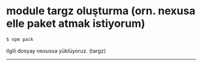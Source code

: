 # module targz oluşturma (orn. nexusa elle paket atmak istiyorum)


```sh
$ npm pack
```

ilgili dosyay nexussa yüklüyoruz. (targz)

----

